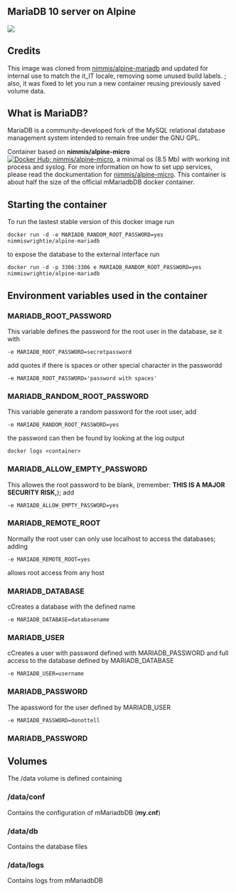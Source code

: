 ## MariaDB 10 server on Alpine

[![](https://images.microbadger.com/badges/image/wrightie/alpine-mariadb.svg)](https://microbadger.com/images/wrightie/alpine-mariadb "Get your own image badge on microbadger.com")

## Credits

This image was cloned from [nimmis/alpine-mariadb](https://hub.docker.com/r/nimmis/alpine-mariadb/) and updated for internal use to match the it_IT locale, removing some unused build labels.  ; also, it was fixed to let you run a new container reusing previously saved volume data.

## What is MariaDB?

MariaDB is a community-developed fork of the MySQL relational database management system intended to remain free under the GNU GPL.


Container based on **nimmis/alpine-micro** [![Docker Hub; nimmis/alpine-micro](https://images.microbadger.com/badges/image/nimmis/alpine-micro.svg)](https://hub.docker.com/r/nimmis/alpine-micro/), a minimal os (8.5 Mb)  with working init process and syslog. For more information on how to set upp services, please read the dockumentation for [nimmis/alpine-micro](https://registry.hub.docker.com/u/nimmis/alpine-micro). This container is about half the size of the official mMariadbDB docker container.


## Starting the container

To run the lastest stable version of this docker image run

	docker run -d -e MARIADB_RANDOM_ROOT_PASSWORD=yes nimmiswrightie/alpine-mariadb

to expose the database to the external interface run

	docker run -d -p 3306:3306 e MARIADB_RANDOM_ROOT_PASSWORD=yes nimmiswrightie/alpine-mariadb

## Environment variables used in the container

### MARIADB_ROOT_PASSWORD
This variable defines the password for the root user in the database, se it with

	-e MARIADB_ROOT_PASSWORD=secretpassword

add quotes if there is spaces or other special character in the passwordd

	-e MARIADB_ROOT_PASSWORD='password with spaces'

### MARIADB_RANDOM_ROOT_PASSWORD
This variable generate a random password for the root user, add 

	-e MARIADB_RANDOM_ROOT_PASSWORD=yes

the password can then be found by looking at the log output

	docker logs <container>

### MARIADB_ALLOW_EMPTY_PASSWORD
This allowes the root password to be blank, (remember: **THIS IS A MAJOR SECURITY RISK,**); add

	-e MARIADB_ALLOW_EMPTY_PASSWORD=yes

### MARIADB_REMOTE_ROOT
Normally the root user can only use localhost to access the databases; adding

	-e MARIADB_REMOTE_ROOT=yes

allows root access from any host

### MARIADB_DATABASE
cCreates a database with the defined name

	-e MARIADB_DATABASE=databasename

### MARIADB_USER
cCreates a user with password defined with MARIADB_PASSWORD and full access to the database defined by MARIADB_DATABASE

	-e MARIADB_USER=username

### MARIADB_PASSWORD
The apassword for the user defined by MARIADB_USER

	-e MARIADB_PASSWORD=donottell


### MARIADB_PASSWORD

## Volumes

The /data volume is defined containing

### /data/conf

Contains the configuration of mMariadbDB (**my.cnf**)

### /data/db

Contains the database files

### /data/logs

Contains logs from mMariadbDB
<!--stackedit_data:
eyJoaXN0b3J5IjpbLTcwMDAwOTk5MCwtMTcyMDEzNDc5N119
-->
